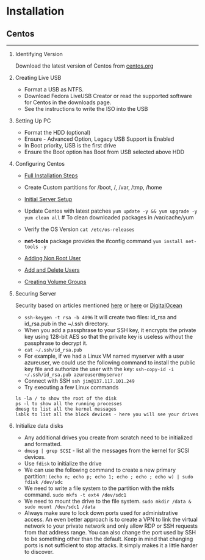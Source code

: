 # Installation

## Centos
---
1. Identifying Version

    Download the latest version of Centos from [centos.org](https://www.centos.org/download/)

1.  Creating Live USB

    * Format a USB as NTFS.
    * Download Fedora LiveUSB Creator or read the supported software for Centos in the downloads page.
    * See the instructions to write the ISO into the USB
    
1. Setting Up PC
  
    * Format the HDD (optional)
    * Ensure - Advanced Option, Legacy USB Support is Enabled
    * In Boot priority, USB is the first drive
    * Ensure the Boot option has Boot from USB selected above HDD
    
1. Configuring Centos

    * [Full Installation Steps](https://linoxide.com/how-tos/centos-7-step-by-step-screenshots/)
    * Create Custom partitions for /boot, /, /var, /tmp, /home
    * [Initial Server Setup](https://www.tecmint.com/initial-server-setup-with-centos-rhel-8/)
    
    * Update Centos with latest patches
    ```yum update -y && yum upgrade -y```
    ```yum clean all``` # To clean downloaded packages in /var/cache/yum
    
    * Verify the OS Version
        ```cat /etc/os-releases```
    
    * **net-tools** package provides the ifconfig command
        ```yum install net-tools -y``` 
        
    * [Adding Non Root User](https://www.digitalocean.com/community/tutorials/how-to-create-a-sudo-user-on-centos-quickstart)
    
    * [Add and Delete Users](https://www.digitalocean.com/community/tutorials/how-to-add-and-delete-users-on-a-centos-7-server)

    * [Creating Volume Groups](volume-groups.md)
    
1. Securing Server
    
    Security based on articles mentioned [here](https://medium.com/viithiisys/10-steps-to-secure-linux-server-for-production-environment-a135109a57c5) or [here](https://www.cyberciti.biz/tips/linux-security.html) or [DigitalOcean](https://www.digitalocean.com/community/tutorials/an-introduction-to-securing-your-linux-vps)
    
    * `ssh-keygen -t rsa -b 4096` It will create two files: id_rsa and id_rsa.pub in the ~/.ssh directory.
    * When you add a passphrase to your SSH key, it encrypts the private key using 128-bit AES so that the private key is useless without the passphrase to decrypt it.
    * `cat ~/.ssh/id_rsa.pub`
    * For example, if we had a Linux VM named myserver with a user azureuser, we could use the following command to install the public key file and authorize the user with the key:
    `ssh-copy-id -i ~/.ssh/id_rsa.pub azureuser@myserver`
    * Connect with SSH `ssh jim@137.117.101.249`
    * Try executing a few Linux commands
    ```
    ls -la / to show the root of the disk
    ps -l to show all the running processes
    dmesg to list all the kernel messages
    lsblk to list all the block devices - here you will see your drives
    ```
1. Initialize data disks
    * Any additional drives you create from scratch need to be initialized and formatted. 
    * `dmesg | grep SCSI`  - list all the messages from the kernel for SCSI devices.
    * Use `fdisk` to initialize the drive
    * We can use the following command to create a new primary partition: `(echo n; echo p; echo 1; echo ; echo ; echo w) | sudo fdisk /dev/sdc`
    * We need to write a file system to the partition with the mkfs command. `sudo mkfs -t ext4 /dev/sdc1`
    * We need to mount the drive to the file system. `sudo mkdir /data & sudo mount /dev/sdc1 /data`
    * Always make sure to lock down ports used for administrative access. 
    An even better approach is to create a VPN to link the virtual network to your private network and only allow RDP or SSH requests from that address range. You can also change the port used by SSH to be something other than the default. 
    Keep in mind that changing ports is not sufficient to stop attacks. 
    It simply makes it a little harder to discover. 